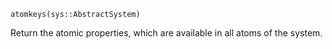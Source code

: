 ```
atomkeys(sys::AbstractSystem)
```

Return the atomic properties, which are available in all atoms of the system.
